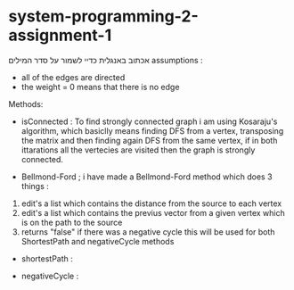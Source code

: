 # system-programming-2-assignment-1






אכתוב באנגלית כדיי לשמור על סדר המילים
assumptions :
- all of the edges are directed
- the weight = 0 means that there is no edge

Methods:
 
- isConnected : To find strongly connected graph i am using Kosaraju's algorithm, which basiclly means finding DFS from a vertex, transposing the matrix and then finding again DFS from the same vertex, if in both ittarations all the vertecies are visited then the graph is strongly connected.

- Bellmond-Ford ; i have made a Bellmond-Ford method which does 3 things :
1) edit's a list which contains the distance from the source to each vertex
2) edit's a list which contains the previus vector from a given vertex which is on the path to the source
3) returns "false" if there was a negative cycle
this will be used for both ShortestPath and negativeCycle methods

- shortestPath : 


- negativeCycle : 
